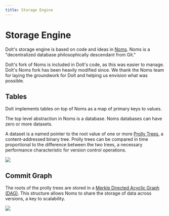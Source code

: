 ```yaml
---
title: Storage Engine
---
```


# Storage Engine

Dolt's storage engine is based on code and ideas in [Noms](https://github.com/attic-labs/noms). Noms is a "decentralized database philosophically descendant from Git."

Dolt's fork of Noms is included in Dolt's code, as this was easier to manage. Dolt's Noms fork has been heavily modified since. We thank the Noms team for laying the groundwork for Dolt and helping us envision what was possible.

## Tables

Dolt implements tables on top of Noms as a map of primary keys to values.

The top level abstraction in Noms is a database. Noms databases can have zero or more datasets. 

A dataset is a named pointer to the root value of one or more [Prolly Trees](./storage-engine/prolly-tree.md), a content-addressed binary tree. Prolly trees can be compared in time proportional to the difference between the two trees, a necessary performance characteristic for version control operations. 

![](../.gitbook/assets/dolt-table-value.png)

## Commit Graph

The roots of the prolly trees are stored in a [Merkle Directed Acyclic Graph (DAG)](https://docs.ipfs.io/concepts/merkle-dag/). This structure allows Noms to share the storage of data across versions, a key to scalability. 

![](../.gitbook/assets/dolt-commit-graph.png)



